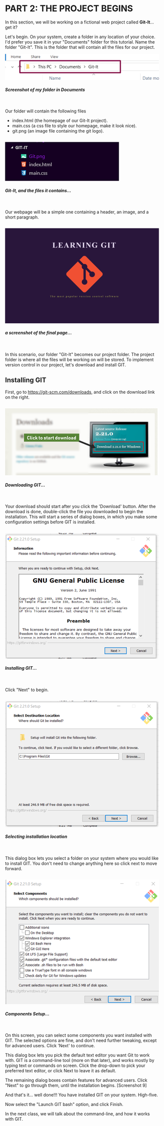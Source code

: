# PART 2: THE PROJECT BEGINS
In this section, we will be working on a fictional web project called **Git-It**... get it? 

Let's begin. On your system, create a folder in any location of your choice. I'd prefer you save it in your "Documents" folder for this tutorial. Name the folder "Git-It". This is the folder that will contain all the files for our project. 


![Downloading GIT from the official website](./screenshots/1-NewFolder.png)
##### Screenshot of my folder in Documents
<pre>

</pre>
Our folder will contain the following files
 - index.html (the homepage of our Git-It project).
 - main.css (a css file to style our homepage, make it look nice). 
 - git.png (an image file containing the git logo).
 <pre>
</pre>
![Folder Structure](./screenshots/2-FolderStructure.png)
##### Git-It, and the files it contains...
<pre>

</pre>
Our webpage will be a simple one containing a header, an image, and a short paragraph.
 <pre>
</pre>
![Project Homepage](./screenshots/3-GitItHomepage.png)
##### a screenshot of the final page...
<pre>

</pre>
In this scenario, our folder "Git-It" becomes our project folder. The project folder is where all the files will be working on will be stored. To implement version control in our project, let's download and install GIT.

## Installing GIT
First, go to https://git-scm.com/downloads, and click on the download link on the right. 
 <pre>
</pre>
![Downloading GIT](./screenshots/4-DownloadGit.png)
##### Downloading GIT...
<pre>

</pre>

Your download should start after you click the 'Download' button. After the download is done, double-click the file you downloaded to begin the installation. This will start a series of dialog boxes, in which you make some configuration settings before GIT is installed.
 <pre>
</pre>
![Installing Git](./screenshots/5-GitInstallation.png)
##### Installing GIT...
<pre>

</pre>
Click "Next" to begin. 

 <pre>
</pre>
![Select installation location](./screenshots/6-DestinationLocation.png)
##### Selecting installation location
<pre>

</pre>
This dialog box lets you select a folder on your system where you would like to install GIT. You don't need to change anything here so click next to move forward.

 <pre>
</pre>
![Components Setup](./screenshots/7-ComponentsSetup.png)
##### Components Setup...
<pre>

</pre>
On this screen, you can select some components you want installed with GIT. The selected options are fine, and don't need further tweaking, except for advanced users. Click 'Next' to continue.

This dialog box lets you pick the default text editor you want Git to work with. GIT is a command-line tool (more on that later), and works mostly by typing text or commands on screen. Click the drop-down to pick your preferred text editor, or click Next to leave it as default.

The remaining dialog boxes contain features for advanced users. Click "Next" to go through them, until the installation begins.
[Screenshot 9]

And that's it... well done!!! You have installed GIT on your system. High-five.


Now select the "Launch GIT bash" option, and click Finish. 

In the next class, we will talk about the command-line, and how it works with GIT. 
